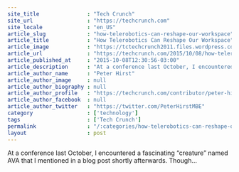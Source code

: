 ```yaml
---
site_title               : "Tech Crunch"
site_url                 : "https://techcrunch.com"
site_locale              : "en_US"
article_slug             : "how-telerobotics-can-reshape-our-workspace"
article_title            : "How Telerobotics Can Reshape Our Workspace"
article_image            : "https://tctechcrunch2011.files.wordpress.com/2015/10/18987432478_1df0e75295_k.jpg?w=764&h=400&crop=1"
article_url              : "https://techcrunch.com/2015/10/08/how-telerobotics-can-reshape-our-workspace/"
article_published_at     : "2015-10-08T12:30:56-03:00"
article_description      : "At a conference last October, I encountered a fascinating “creature” named AVA that I mentioned in a blog post shortly afterwards. Though..."
article_author_name      : "Peter Hirst"
article_author_image     : null
article_author_biography : null
article_author_profile   : "https://techcrunch.com/contributor/peter-hirst/"
article_author_facebook  : null
article_author_twitter   : "https://twitter.com/PeterHirstMBE"
category                 : ['technology']
tags                     : ['Tech Crunch']
permalink                : "/:categories/how-telerobotics-can-reshape-our-workspace/"
layout                   : post
---
```


At a conference last October, I encountered a fascinating “creature” named AVA that I mentioned in a blog post shortly afterwards. Though...
